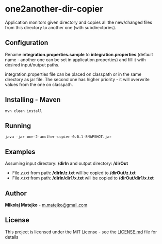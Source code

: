 # one2another-dir-copier
Application monitors given directory and copies all the new/changed files from this directory to another one (with subdirectories).

## Configuration
Rename **integration.properties.sample** to **integration.properties** (default name - another one can be set in application.properties) and fill it with desired input/output paths.  

integration.properties file can be placed on classpath or in the same directory as jar file. The second one has higher priority - it will overwrite values from the one on classpath.

## Installing - Maven
```
mvn clean install
```
## Running
```
java -jar one-2-another-copier-0.0.1-SNAPSHOT.jar
```

## Examples
Assuming input directory: **/dirIn** and output directory: **/dirOut**

* File *z.txt* from path: **/dirIn/z.txt** will be copied to **/dirOut/z.txt** 
* File *x.txt* from path: **/dirIn/dir1/x.txt** will be copied to **/dirOut/dir1/x.txt**

## Author
**Mikołaj Matejko** - m.matejko@gmail.com

## License
This project is licensed under the MIT License - see the [LICENSE.md](LICENSE) file for details
